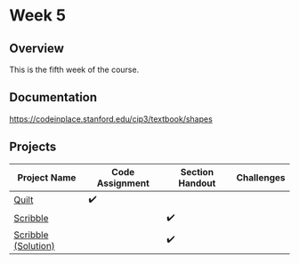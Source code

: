 # Week 5

## Overview

This is the fifth week of the course.

## Documentation

https://codeinplace.stanford.edu/cip3/textbook/shapes


## Projects

| Project Name                                                           | Code Assignment    | Section Handout    | Challenges |
| ---------------------------------------------------------------------- | ------------------ | ------------------ | ---------- |
| [Quilt](./quilt.py)                                              | :heavy_check_mark: |                    |            |
| [Scribble](./sections/scribble.py)                               |                    | :heavy_check_mark: |            |
| [Scribble (Solution)](./sections/scribble-solution.py)           |                    | :heavy_check_mark: |            |